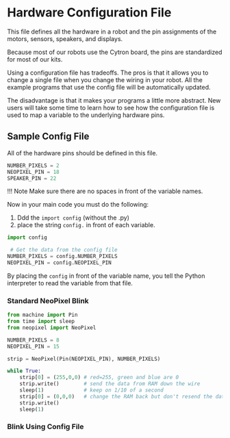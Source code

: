 # Hardware Configuration File

This file defines all the hardware in a robot and the pin 
assignments of the motors, sensors, speakers, and displays.

Because most of our robots use the Cytron board, the
pins are standardized for most of our kits.

Using a configuration file has tradeoffs.  The pros
is that it allows you to change a single file when
you change the wiring in your robot.  All the
example programs that use the config file
 will be automatically updated.

 The disadvantage is that it makes your programs
 a little more abstract.  New users will take
 some time to learn how to see how the configuration
 file is used to map a variable to the underlying
 hardware pins.

 ## Sample Config File

 All of the hardware pins should be defined in this file.

```python
NUMBER_PIXELS = 2
NEOPIXEL_PIN = 18
SPEAKER_PIN = 22
```

!!! Note
    Make sure there are no spaces in front of the variable names.

 Now in your main code you must do the following:
 
 1. Ddd the ```import config``` (without the .py)
 2. place the string ```config.``` in front of each variable.

 ```python
 import config

  # Get the data from the config file
NUMBER_PIXELS = config.NUMBER_PIXELS
NEOPIXEL_PIN = config.NEOPIXEL_PIN
  ```

  By placing the ```config``` in front of the variable name, you
  tell the Python interpreter to read the variable from that file.

###  Standard NeoPixel Blink

```python
from machine import Pin
from time import sleep
from neopixel import NeoPixel

NUMBER_PIXELS = 8
NEOPIXEL_PIN = 15

strip = NeoPixel(Pin(NEOPIXEL_PIN), NUMBER_PIXELS)

while True:
    strip[0] = (255,0,0) # red=255, green and blue are 0
    strip.write()        # send the data from RAM down the wire
    sleep(1)             # keep on 1/10 of a second
    strip[0] = (0,0,0)   # change the RAM back but don't resend the data
    strip.write()
    sleep(1)
```

### Blink Using Config  File